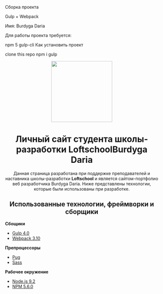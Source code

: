 Сборка проекта

Gulp + Webpack

Имя: Burdyga Daria

Для работы проекта требуется:

npm 5
gulp-cli
Как установить проект

clone this repo
npm i
gulp

<p align="center">
    <img width='200px' height='200px' src="https://loftschool.com/uploads/course_logos/htmlcss.svg?asd">
</p>

<h1 align="center">Личный сайт студента школы-разработки <b>Loftschool</b>Burdyga Daria</h1>
<p align="center">
  Данная страница разработана при поддержке преподавателей и наставника школы-разработки <b>Loftschool</b>
  и является сайтом-портфолио веб разработчика Burdyga Daria.
  Ниже представлены технологии, которые были использованы при разработке.
</p>

<h2 align="center">Использованные технологии, фреймворки и сборщики</h2>

<b>Сбощики</b>
- [Gulp 4.0](https://gulpjs.com/)
- [Webpack 3.10](https://webpack.github.io)

<b>Препроцессоры</b>

* [Pug](https://pugjs.org/)
* [Sass](http://sass-lang.com/)

<b>Рабочее окружение</b>

* [Node.js 9.2](https://nodejs.org/)
* [NPM 5.6.0](https://www.npmjs.com/)
